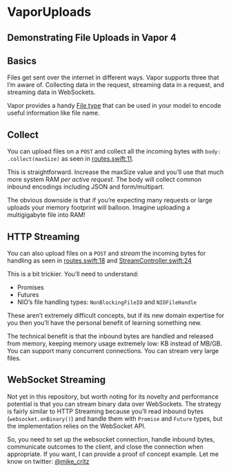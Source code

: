 # VaporUploads

## Demonstrating File Uploads in Vapor 4

## Basics

Files get sent over the internet in different ways. Vapor supports three that I’m aware of. Collecting data in the request, streaming data in a request, and streaming data in WebSockets.

Vapor provides a handy [File type](https://github.com/vapor/vapor/blob/master/Sources/Vapor/Utilities/File.swift) that can be used in your model to encode useful information like file name.

## Collect

You can upload files on a `POST` and collect all the incoming bytes with `body: .collect(maxSize)` as seen in [routes.swift:11](https://github.com/mcritz/VaporUploads/blob/68d53018f56f0355995a9de20a610a38a57fdec2/Sources/App/routes.swift#L11).

This is straightforward. Increase the maxSize value and you’ll use that much more system RAM *per active request*. The body will collect common inbound encodings including JSON and form/multipart.

The obvious downside is that if you’re expecting many requests or large uploads your memory footprint will balloon. Imagine uploading a multigigabyte file into RAM!

## HTTP Streaming

You can also upload files on a `POST` and *stream* the incoming bytes for handling as seen in [routes.swift:18](https://github.com/mcritz/VaporUploads/blob/68d53018f56f0355995a9de20a610a38a57fdec2/Sources/App/routes.swift#L18) and [StreamController.swift:24](https://github.com/mcritz/VaporUploads/blob/68d53018f56f0355995a9de20a610a38a57fdec2/Sources/App/Controllers/StreamController.swift#L24)

This is a bit trickier. You’ll need to understand:

- Promises
- Futures
- NIO’s file handling types: `NonBlockingFileIO` and `NIOFileHandle`

These aren’t extremely difficult concepts, but if its new domain expertise for you then you’ll have the personal benefit of learning something new.

The technical benefit is that the inbound bytes are handled and released from memory, keeping memory usage extremely low: KB instead of MB/GB. You can support many concurrent connections. You can stream very large files.

## WebSocket Streaming

Not yet in this repository, but worth noting for its novelty and performance potential is that you can stream binary data over WebSockets. The strategy is fairly similar to HTTP Streaming because you’ll read inbound bytes (`websocket.onBinary()`) and handle them with `Promise` and `Future` types, but the implementation relies on the WebSocket API. 

So, you need to set up the websocket connection, handle inbound bytes, communicate outcomes to the client, and close the connection when appropriate. If you want, I can provide a proof of concept example. Let me know on twitter: [@mike_critz](https://twitter.com/mike_critz)

